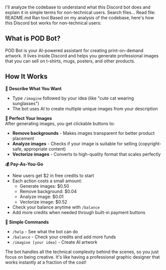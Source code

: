 I'll analyze the codebase to understand what this Discord bot does and explain it in simple terms for non-technical users.
Search files...
Read file: README.md
Ran tool
Based on my analysis of the codebase, here's how this Discord bot works for non-technical users:

## What is POD Bot?

POD Bot is your AI-powered assistant for creating print-on-demand artwork. It lives inside Discord and helps you generate professional images that you can sell on t-shirts, mugs, posters, and other products.

## How It Works

**💭 Describe What You Want**
- Type `/imagine` followed by your idea (like "cute cat wearing sunglasses")  
- The bot uses AI to create multiple unique images from your description

**🎨 Perfect Your Images**  
After generating images, you get clickable buttons to:
- **Remove backgrounds** - Makes images transparent for better product placement
- **Analyze images** - Checks if your image is suitable for selling (copyright-safe, appropriate content)
- **Vectorize images** - Converts to high-quality format that scales perfectly

**💰 Pay-As-You-Go**
- New users get $2 in free credits to start
- Each action costs a small amount:
  - Generate images: $0.50
  - Remove background: $0.04  
  - Analyze image: $0.01
  - Vectorize image: $0.52
- Check your balance anytime with `/balance`
- Add more credits when needed through built-in payment buttons

**🚀 Simple Commands**
- `/help` - See what the bot can do
- `/balance` - Check your credits and add more funds
- `/imagine [your idea]` - Create AI artwork

The bot handles all the technical complexity behind the scenes, so you just focus on being creative. It's like having a professional graphic designer that works instantly at a fraction of the cost!